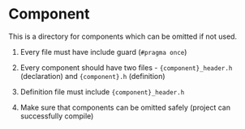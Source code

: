 # Component

This is a directory for components which can be omitted if not used.

1. Every file must have include guard (`#pragma once`)

2. Every component should have two files - `{component}_header.h` (declaration) and `{component}.h` (definition)

3. Definition file must include `{component}_header.h`

4. Make sure that components can be omitted safely (project can successfully compile)
